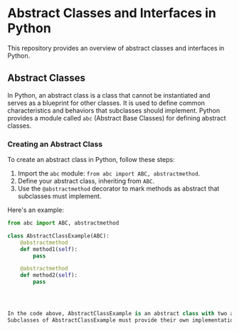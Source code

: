 
# Abstract Classes and Interfaces in Python

This repository provides an overview of abstract classes and interfaces in Python.

## Abstract Classes

In Python, an abstract class is a class that cannot be instantiated and serves as a blueprint for other classes. It is used to define common characteristics and behaviors that subclasses should implement. Python provides a module called `abc` (Abstract Base Classes) for defining abstract classes.

### Creating an Abstract Class

To create an abstract class in Python, follow these steps:

1. Import the `abc` module: `from abc import ABC, abstractmethod`.
2. Define your abstract class, inheriting from `ABC`.
3. Use the `@abstractmethod` decorator to mark methods as abstract that subclasses must implement.

Here's an example:

```python
from abc import ABC, abstractmethod

class AbstractClassExample(ABC):
    @abstractmethod
    def method1(self):
        pass

    @abstractmethod
    def method2(self):
        pass




In the code above, AbstractClassExample is an abstract class with two abstract methods, method1 and method2.
Subclasses of AbstractClassExample must provide their own implementations for these methods.
